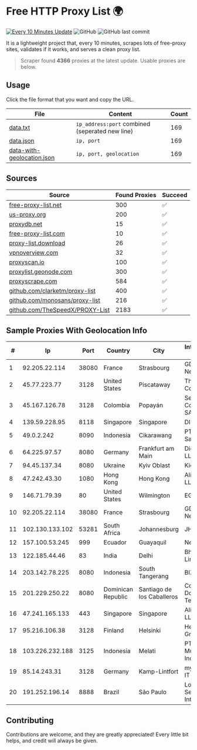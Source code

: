 
# Free HTTP Proxy List 🌍

[![Every 10 Minutes Update](https://github.com/mertguvencli/http-proxy-list/actions/workflows/main.yml/badge.svg?branch=main)](https://github.com/mertguvencli/http-proxy-list/actions/workflows/main.yml)
![GitHub](https://img.shields.io/github/license/mertguvencli/http-proxy-list)
![GitHub last commit](https://img.shields.io/github/last-commit/mertguvencli/http-proxy-list)

It is a lightweight project that, every 10 minutes, scrapes lots of free-proxy sites, validates if it works, and serves a clean proxy list.


> Scraper found **4366** proxies at the latest update. Usable proxies are below.

## Usage

Click the file format that you want and copy the URL.


|File|Content|Count|
|----|-------|-----|
|[data.txt](https://raw.githubusercontent.com/mertguvencli/http-proxy-list/main/proxy-list/data.txt)|`ip_address:port` combined (seperated new line)|169|
|[data.json](https://raw.githubusercontent.com/mertguvencli/http-proxy-list/main/proxy-list/data.json)|`ip, port`|169|
|[data-with-geolocation.json](https://raw.githubusercontent.com/mertguvencli/http-proxy-list/main/proxy-list/data-with-geolocation.json)|`ip, port, geolocation`|169|

## Sources

|Source|Found Proxies|Succeed|
|------|-------------|-------|
|[free-proxy-list.net](https://free-proxy-list.net)|300|✅|
|[us-proxy.org](https://www.us-proxy.org)|200|✅|
|[proxydb.net](http://proxydb.net)|15|✅|
|[free-proxy-list.com](https://free-proxy-list.com/?page=&port=&type%5B%5D=http&type%5B%5D=https&up_time=0&search=Search)|10|✅|
|[proxy-list.download](https://www.proxy-list.download/HTTP)|26|✅|
|[vpnoverview.com](https://vpnoverview.com/privacy/anonymous-browsing/free-proxy-servers)|32|✅|
|[proxyscan.io](https://www.proxyscan.io)|100|✅|
|[proxylist.geonode.com](https://proxylist.geonode.com/api/proxy-list?limit=300&page=1&sort_by=lastChecked&sort_type=desc&protocols=http,https)|300|✅|
|[proxyscrape.com](https://api.proxyscrape.com/v2/?request=displayproxies&protocol=http&timeout=10000&country=all&ssl=all&anonymity=all)|584|✅|
|[github.com/clarketm/proxy-list](https://raw.githubusercontent.com/clarketm/proxy-list/master/proxy-list-raw.txt)|400|✅|
|[github.com/monosans/proxy-list](https://raw.githubusercontent.com/monosans/proxy-list/main/proxies/http.txt)|216|✅|
|[github.com/TheSpeedX/PROXY-List](https://raw.githubusercontent.com/TheSpeedX/PROXY-List/master/http.txt)|2183|✅|


## Sample Proxies With Geolocation Info

|#|Ip|Port|Country|City|Internet Service Provider|
|-|--|----|-------|----|-------------------------|
|1|92.205.22.114|38080|France|Strasbourg|GD MASS Network|
|2|45.77.223.77|3128|United States|Piscataway|The Constant Company|
|3|45.167.126.78|3128|Colombia|Popayán|Sepcom Comunicaciones SAS|
|4|139.59.228.95|8118|Singapore|Singapore|DIGITALOCEAN|
|5|49.0.2.242|8090|Indonesia|Cikarawang|PT Usaha Adi Sanggoro|
|6|64.225.97.57|8080|Germany|Frankfurt am Main|DigitalOcean, LLC|
|7|94.45.137.34|8080|Ukraine|Kyiv Oblast|Kievline LLC|
|8|47.242.43.30|1080|Hong Kong|Hong Kong|Alibaba.com LLC|
|9|146.71.79.39|80|United States|Wilmington|EGIHosting|
|10|92.205.22.114|38080|France|Strasbourg|GD MASS Network|
|11|102.130.133.102|53281|South Africa|Johannesburg|JHB-MPLS|
|12|157.100.53.245|999|Ecuador|Guayaquil|Nedetel S.A.|
|13|122.185.44.46|83|India|Delhi|Bharti Airtel Limited|
|14|203.142.78.225|8080|Indonesia|South Tangerang|BIZNET|
|15|201.229.250.22|8080|Dominican Republic|Santiago de los Caballeros|Compañía Dominicana de Teléfonos S. A.|
|16|47.241.165.133|443|Singapore|Singapore|Alibaba.com LLC|
|17|95.216.106.38|3128|Finland|Helsinki|Hetzner Online GmbH|
|18|103.226.232.188|3125|Indonesia|Melati|PT Jaringan Multimedia Indonesia|
|19|85.14.243.31|3128|Germany|Kamp-Lintfort|myLoc managed IT AG|
|20|191.252.196.14|8888|Brazil|São Paulo|Locaweb Serviços de Internet S/A|



## Contributing

Contributions are welcome, and they are greatly appreciated! Every
little bit helps, and credit will always be given.


